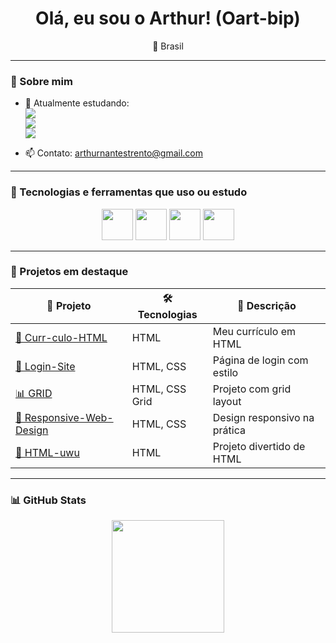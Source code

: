 <h1 align="center">Olá, eu sou o Arthur! (Oart-bip)</h1>

<p align="center">
  📍 Brasil 
</p>

---

### 🚀 Sobre mim

- 🌱 Atualmente estudando:  
  <img src="https://img.shields.io/badge/-HTML5-E34F26?style=flat-square&logo=html5&logoColor=white"/>  
  <img src="https://img.shields.io/badge/-CSS3-1572B6?style=flat-square&logo=css3&logoColor=white"/>  
  <img src="https://img.shields.io/badge/-JavaScript-F7DF1E?style=flat-square&logo=javascript&logoColor=black"/>  

- 📫 Contato: [arthurnantestrento@gmail.com](mailto:arthurnantestrento@gmail.com)  

---

### 🧰 Tecnologias e ferramentas que uso ou estudo

<div align="center">
  <img src="https://cdn.jsdelivr.net/gh/devicons/devicon/icons/html5/html5-original.svg" width="50px"/>
  <img src="https://cdn.jsdelivr.net/gh/devicons/devicon/icons/css3/css3-original.svg" width="50px"/>
  <img src="https://cdn.jsdelivr.net/gh/devicons/devicon/icons/javascript/javascript-original.svg" width="50px"/>
  <img src="https://cdn.jsdelivr.net/gh/devicons/devicon/icons/git/git-original.svg" width="50px"/>
</div>

---

### 📌 Projetos em destaque

| 🚀 Projeto | 🛠️ Tecnologias | 📄 Descrição |
|-----------|----------------|--------------|
| [📄 Curr-culo-HTML](https://github.com/Oart-bip/Curr-culo-HTML) | HTML | Meu currículo em HTML |
| [🔐 Login-Site](https://github.com/Oart-bip/Login-Site) | HTML, CSS | Página de login com estilo |
| [📊 GRID](https://github.com/Oart-bip/GRID) | HTML, CSS Grid | Projeto com grid layout |
| [📱 Responsive-Web-Design](https://github.com/Oart-bip/Responsive-Web-Design) | HTML, CSS | Design responsivo na prática |
| [🌈 HTML-uwu](https://github.com/Oart-bip/HTML-uwu) | HTML | Projeto divertido de HTML |

---

### 📊 GitHub Stats

<div align="center">
  <img height="180em" src="https://github-readme-stats.vercel.app/api?username=Oart-bip&show_icons=true&theme=tokyonight&count_private=true"/>
  <img height="180em" src="https://github-readme
